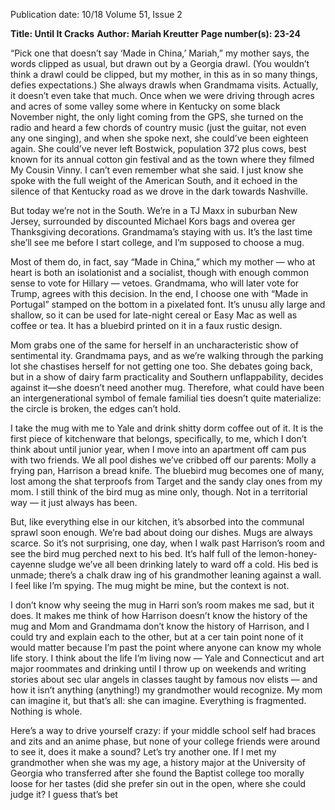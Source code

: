 Publication date: 10/18
Volume 51, Issue 2

**Title: Until It Cracks**
**Author: Mariah Kreutter**
**Page number(s): 23-24**

“Pick one that doesn’t say ‘Made in China,’ 
Mariah,” my mother says, the words clipped 
as usual, but drawn out by a Georgia drawl. 
(You wouldn’t think a drawl could be clipped, 
but my mother, in this as in so many things, 
defies expectations.) She always drawls when 
Grandmama visits. Actually, it doesn’t even 
take that much. Once when we were driving 
through acres and acres of some valley some­
where in Kentucky on some black November 
night, the only light coming from the GPS, she 
turned on the radio and heard a few chords of 
country music (just the guitar, not even any­
one singing), and when she spoke next, she 
could’ve been eighteen again. She could’ve 
never left Bostwick, population 372 plus cows, 
best known for its annual cotton gin festival 
and as the town where they filmed My Cousin 
Vinny. I can’t even remember what she said. I 
just know she spoke with the full weight of the 
American South, and it echoed in the silence 
of that Kentucky road as we drove in the dark 
towards Nashville.

But today we’re not in the South. We’re in a 
TJ Maxx in suburban New Jersey, surrounded 
by discounted Michael Kors bags and overea­
ger Thanksgiving decorations. Grandmama’s 
staying with us. It’s the last time she’ll see me 
before I start college, and I’m supposed to 
choose a mug.

Most of them do, in fact, say “Made in 
China,” which my mother — who at heart is 
both an isolationist and a socialist, though with 
enough common sense to vote for Hillary — 
vetoes. Grandmama, who will later vote for 
Trump, agrees with this decision. In the end, I 
choose one with “Made in Portugal” stamped 
on the bottom in a pixelated font. It’s unusu­
ally large and shallow, so it can be used for 
late-night cereal or Easy Mac as well as coffee 
or tea. It has a bluebird printed on it in a faux 
rustic design.

Mom grabs one of the same for herself in 
an uncharacteristic show of sentimental­
ity. Grandmama pays, and as we’re walking 
through the parking lot she chastises herself 
for not getting one too. She debates going 
back, but in a show of dairy farm practicality 
and Southern unflappability, decides against 
it—she doesn’t need another mug. Therefore, 
what could have been an intergenerational 
symbol of female familial ties doesn’t quite 
materialize: the circle is broken, the edges 
can’t hold.

I take the mug with me to Yale and drink 
shitty dorm coffee out of it. It is the first piece 
of kitchenware that belongs, specifically, to 
me, which I don’t think about until junior 
year, when I move into an apartment off cam­
pus with two friends. We all pool dishes we’ve 
cribbed off our parents: Molly a frying pan, 
Harrison a bread knife. The bluebird mug 
becomes one of many, lost among the shat­
terproofs from Target and the sandy clay ones 
from my mom. I still think of the bird mug as 
mine only, though. Not in a territorial way — 
it just always has been.

But, like everything else in our kitchen, 
it’s absorbed into the communal sprawl soon 
enough. We’re bad about doing our dishes. 
Mugs are always scarce. So it’s not surprising, 
one day, when I walk past Harrison’s room and 
see the bird mug perched next to his bed. It’s 
half full of the lemon-honey-cayenne sludge 
we’ve all been drinking lately to ward off a 
cold. His bed is unmade; there’s a chalk draw­
ing of his grandmother leaning against a wall. 
I feel like I’m spying. The mug might be mine, 
but the context is not.

I don’t know why seeing the mug in Harri­
son’s room makes me sad, but it does. It makes 
me think of how Harrison doesn’t know the 
history of the mug and Mom and Grandmama 
don’t know the history of Harrison, and I could 
try and explain each to the other, but at a cer­
tain point none of it would matter because 
I’m past the point where anyone can know 
my whole life story. I think about the life I’m 
living now — Yale and Connecticut and art 
major roommates and drinking until I throw 
up on weekends and writing stories about sec­
ular angels in classes taught by famous nov­
elists — and how it isn’t anything (anything!) 
my grandmother would recognize. My mom 
can imagine it, but that’s all: she can imagine. 
Everything is fragmented. Nothing is whole.

Here’s a way to drive yourself crazy: if your 
middle school self had braces and zits and an 
anime phase, but none of your college friends 
were around to see it, does it make a sound? 
Let’s try another one. If I met my grandmother 
when she was my age, a history major at the 
University of Georgia who transferred after she 
found the Baptist college too morally loose for 
her tastes (did she prefer sin out in the open, 
where she could judge it? I guess that’s bet­